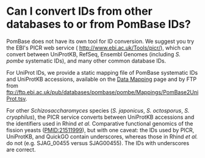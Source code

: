 # Can I convert IDs from other databases to or from PomBase IDs?
<!-- pombase_categories: Tools and resources -->

PomBase does not have its own tool for ID conversion. We suggest you try
the EBI's PICR web service ( <http://www.ebi.ac.uk/Tools/picr/>), which
can convert between UniProtKB, RefSeq, Ensembl Genomes (including *S.
pombe* systematic IDs), and many other common database IDs.

For UniProt IDs, we provide a static mapping file of PomBase systematic
IDs and UniProtKB accessions, available on the [Data Mapping](/downloads/names-and-identifiers) page and by FTP from
<ftp://ftp.ebi.ac.uk/pub/databases/pombase/pombe/Mappings/PomBase2UniProt.tsv>.

For other *Schizosaccharomyces* species (*S. japonicus*, *S. octosporus*,
*S. cryophilus*), the PICR service converts between UniProtKB accessions
and the identifiers used in Rhind *et al.* Comparative functional
genomics of the fission yeasts ([PMID:21511999](http://www.ncbi.nlm.nih.gov/pubmed?term=21511999)),
but with one caveat: the IDs used by PICR, UniProtKB, and QuickGO
contain underscores, whereas those in Rhind *et al.* do not
(e.g. SJAG\_00455 versus SJAG00455). The IDs with underscores are
correct.


